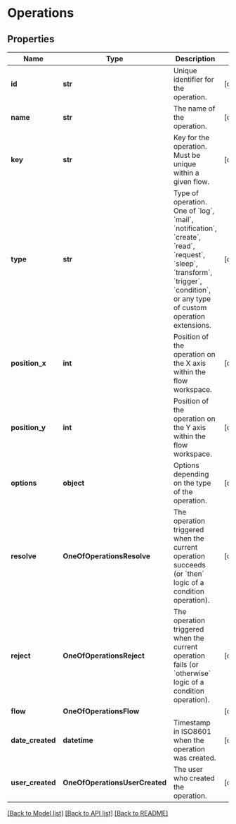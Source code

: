 # Operations

## Properties
Name | Type | Description | Notes
------------ | ------------- | ------------- | -------------
**id** | **str** | Unique identifier for the operation. | [optional] 
**name** | **str** | The name of the operation. | [optional] 
**key** | **str** | Key for the operation. Must be unique within a given flow. | [optional] 
**type** | **str** | Type of operation. One of &#x60;log&#x60;, &#x60;mail&#x60;, &#x60;notification&#x60;, &#x60;create&#x60;, &#x60;read&#x60;, &#x60;request&#x60;, &#x60;sleep&#x60;, &#x60;transform&#x60;, &#x60;trigger&#x60;, &#x60;condition&#x60;, or any type of custom operation extensions. | [optional] 
**position_x** | **int** | Position of the operation on the X axis within the flow workspace. | [optional] 
**position_y** | **int** | Position of the operation on the Y axis within the flow workspace. | [optional] 
**options** | **object** | Options depending on the type of the operation. | [optional] 
**resolve** | **OneOfOperationsResolve** | The operation triggered when the current operation succeeds (or &#x60;then&#x60; logic of a condition operation). | [optional] 
**reject** | **OneOfOperationsReject** | The operation triggered when the current operation fails (or &#x60;otherwise&#x60; logic of a condition operation). | [optional] 
**flow** | **OneOfOperationsFlow** |  | [optional] 
**date_created** | **datetime** | Timestamp in ISO8601 when the operation was created. | [optional] 
**user_created** | **OneOfOperationsUserCreated** | The user who created the operation. | [optional] 

[[Back to Model list]](../README.md#documentation-for-models) [[Back to API list]](../README.md#documentation-for-api-endpoints) [[Back to README]](../README.md)

